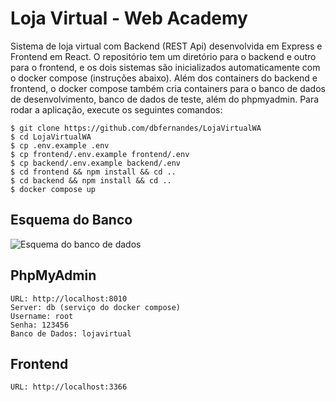 # Loja Virtual - Web Academy

Sistema de loja virtual com Backend (REST Api) desenvolvida em Express e Frontend em React. O repositório tem um diretório para o backend e outro para o frontend, e os dois sistemas são inicializados automaticamente com o docker compose (instruções abaixo). Além dos containers do backend e frontend, o docker compose também cria containers para o banco de dados de desenvolvimento, banco de dados de teste, além do phpmyadmin. Para rodar a aplicação, execute os seguintes comandos:

```
$ git clone https://github.com/dbfernandes/LojaVirtualWA
$ cd LojaVirtualWA
$ cp .env.example .env
$ cp frontend/.env.example frontend/.env
$ cp backend/.env.example backend/.env
$ cd frontend && npm install && cd ..
$ cd backend && npm install && cd ..
$ docker compose up
```

## Esquema do Banco
<img src="https://webdev2.icomp.ufam.edu.br/wa/esquema.png" alt="Esquema do banco de dados">

## PhpMyAdmin

```
URL: http://localhost:8010
Server: db (serviço do docker compose)
Username: root
Senha: 123456
Banco de Dados: lojavirtual
```

## Frontend
```
URL: http://localhost:3366
```
